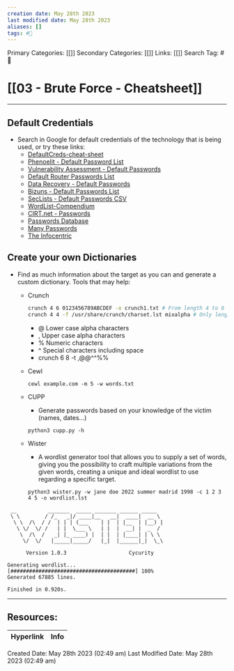 ```yaml
---
creation date: May 28th 2023
last modified date: May 28th 2023
aliases: []
tags: #📖
---
```


Primary Categories: [[]] 
Secondary Categories: [[]] 
Links: [[]] 
Search Tag: #📖  

# [[03 - Brute Force - Cheatsheet]]  
---
## Default Credentials
- Search in Google for default credentials of the technology that is being used, or try these links:
  - [DefaultCreds-cheat-sheet](https://github.com/ihebski/DefaultCreds-cheat-sheet)
  - [Phenoelit - Default Password List](http://www.phenoelit.org/dpl/dpl.html)
  - [Vulnerability Assessment - Default Passwords](http://www.vulnerabilityassessment.co.uk/passwordsC.htm)
  - [Default Router Passwords List](https://192-168-1-1ip.mobi/default-router-passwords-list/)
  - [Data Recovery - Default Passwords](https://datarecovery.com/rd/default-passwords/)
  - [Bizuns - Default Passwords List](https://bizuns.com/default-passwords-list)
  - [SecLists - Default Passwords CSV](https://github.com/danielmiessler/SecLists/blob/master/Passwords/Default-Credentials/default-passwords.csv)
  - [WordList-Compendium](https://github.com/Dormidera/WordList-Compendium)
  - [CIRT.net - Passwords](https://www.cirt.net/passwords)
  - [Passwords Database](http://www.passwordsdatabase.com/)
  - [Many Passwords](https://many-passwords.github.io/)
  - [The Infocentric](https://theinfocentric.com/)

## Create your own Dictionaries
- Find as much information about the target as you can and generate a custom dictionary. Tools that may help:
  - Crunch
    ```bash
    crunch 4 6 0123456789ABCDEF -o crunch1.txt # From length 4 to 6 using that alphabet
    crunch 4 4 -f /usr/share/crunch/charset.lst mixalpha # Only length 4 using charset mixalpha (inside file charset.lst)
    ```
    - @ Lower case alpha characters
    - , Upper case alpha characters
    - % Numeric characters
    - ^ Special characters including space
    - crunch 6 8 -t ,@@^^%%

  - Cewl
    ```
    cewl example.com -m 5 -w words.txt
    ```

  - CUPP
    - Generate passwords based on your knowledge of the victim (names, dates...)
    ```
    python3 cupp.py -h
    ```

  - Wister
    - A wordlist generator tool that allows you to supply a set of words, giving you the possibility to craft multiple variations from the given words, creating a unique and ideal wordlist to use regarding a specific target.
    ```
    python3 wister.py -w jane doe 2022 summer madrid 1998 -c 1 2 3 4 5 -o wordlist.lst
    ```

```
 __          _______  _____ _______ ______ _____  
 \ \        / /_   _|/ ____|__   __|  ____|  __ \ 
  \ \  /\  / /  | | | (___    | |  | |__  | |__) |
   \ \/  \/ /   | |  \___ \   | |  |  __| |  _  / 
    \  /\  /   _| |_ ____) |  | |  | |____| | \ \ 
     \/  \/   |_____|_____/   |_|  |______|_|  \_\

      Version 1.0.3                    Cycurity    
      
Generating wordlist...
[########################################] 100%
Generated 67885 lines.

Finished in 0.920s.
```




___

## Resources:

| Hyperlink | Info |
| --------- | ---- |


Created Date: May 28th 2023 (02:49 am) 
Last Modified Date: May 28th 2023 (02:49 am)
